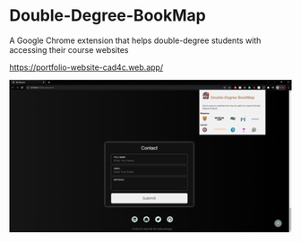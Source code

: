 # Double-Degree-BookMap
A Google Chrome extension that helps double-degree students with accessing their course websites

https://portfolio-website-cad4c.web.app/

![alt text](.Images/Fullscreen.PNG)
